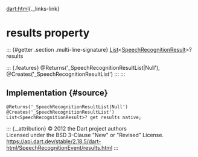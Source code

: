 [dart:html](../../dart-html/dart-html-library){._links-link}

results property
================

::: {#getter .section .multi-line-signature}
[List](../../dart-core/list-class)\<[SpeechRecognitionResult](../speechrecognitionresult-class)\>?
results

::: {.features}
\@Returns(\'\_SpeechRecognitionResultList\|Null\'),
\@Creates(\'\_SpeechRecognitionResultList\')
:::
:::

Implementation {#source}
--------------

``` {.language-dart data-language="dart"}
@Returns('_SpeechRecognitionResultList|Null')
@Creates('_SpeechRecognitionResultList')
List<SpeechRecognitionResult>? get results native;
```

::: {._attribution}
© 2012 the Dart project authors\
Licensed under the BSD 3-Clause \"New\" or \"Revised\" License.\
<https://api.dart.dev/stable/2.18.5/dart-html/SpeechRecognitionEvent/results.html>
:::

